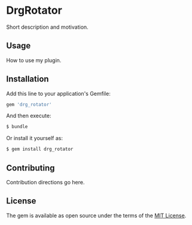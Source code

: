 # DrgRotator
Short description and motivation.

## Usage
How to use my plugin.

## Installation
Add this line to your application's Gemfile:

```ruby
gem 'drg_rotator'
```

And then execute:
```bash
$ bundle
```

Or install it yourself as:
```bash
$ gem install drg_rotator
```

## Contributing
Contribution directions go here.

## License
The gem is available as open source under the terms of the [MIT License](http://opensource.org/licenses/MIT).

